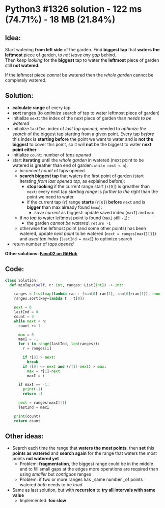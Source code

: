 # Python3 #1326 solution - 122 ms (74.71%) - 18 MB (21.84%)

## Idea:

Start watering **from left side** of the garden. Find **biggest tap** that **waters the leftmost** piece of garden, to _not leave any gap_ behind.\
Then _keep looking_ for the **biggest** tap to water the **leftmost** piece of garden still **not watered**.

If the leftmost piece _cannot_ be watered then the _whole garden_ cannot be completely watered.

## Solution:

- **calculate range** of every tap
- **sort** ranges (to _optimize_ search of tap to water leftmost piece of garden) 
- initialize `next`: the index of the next piece of garden than _needs to be watered_
- initialize `lastInd`: index of _last tap opened_, needed to _optimize the search_ of the biggest tap starting from a given point. Every tap _before_ this index is **starting before** the point we want to water and is **not the biggest** to cover this point, so it will **not** be the biggest to water **next point either**
- initialize `count`: number of _taps opened_
- start **iterating** until the _whole garden_ in watered (next point to be watered is greather than end of garden: `while next < n`):
  - _increment count_ of taps opened
  - **search biggest tap** that waters the first point of garden (start iterating _from last opened tap_, as explained before):
    - **stop looking** if the current range start (`r[0]`) is greather than `next`: every next tap _starting range_ is _further to the right_ than the point we need to water
    - if the current tap (`r`) range **starts** (`r[0]`) **before** `next` and is **bigger** than max already found (`max`):
      - _save current_ as biggest: update saved index (`maxI`) and `max`
  - if _no tap_ to water leftmost point is found (`maxI` still `-1`):
    - the garden _cannot be watered_: `return -1`
  - otherwise the leftmost point (and some other points) has been watered, update _next point_ to be watered (`next = ranges[maxI][1]`) and _used tap index_ (`lastInd = maxI`) to optimize search
- return number of _taps opened_

**Other solutions: [Favo02 on GitHub](https://github.com/Favo02/leetcode)**

## Code:
```python
class Solution:
  def minTaps(self, n: int, ranges: List[int]) -> int:

    ranges = list(map(lambda ran : (ran[0]-ran[1], ran[0]+ran[1]), enumerate(ranges)))
    ranges.sort(key=lambda t : t[0])

    next = 0
    lastInd = 0
    count = 0
    while next < n:
      count += 1

      max = 0
      maxI = -1
      for i in range(lastInd, len(ranges)):
        r = ranges[i]

        if r[0] > next:
          break
        if r[0] <= next and (r[1]-next) > max:
          max = r[1]-next
          maxI = i

      if maxI == -1:
        print(-1)
        return -1

      next = ranges[maxI][1]
      lastInd = maxI

    print(count)
    return count
```

## Other ideas:

- Search each time the range that **waters the most points**, then **set** this **points as watered** and **search again** for the range that waters the most points **not watered yet**
  - Problem: **fragmentation**, the biggest range could be in the middle and to fill small gaps at the edges more operations are required than using _smaller_ but _contiguos_ ranges
  - Problem: if two or more ranges has _same number _of points watered _both_ needs to be _tried_
- Same as last solution, but with **recursion** to **try all intervals with same value**
  - Implemented: **too slow**
